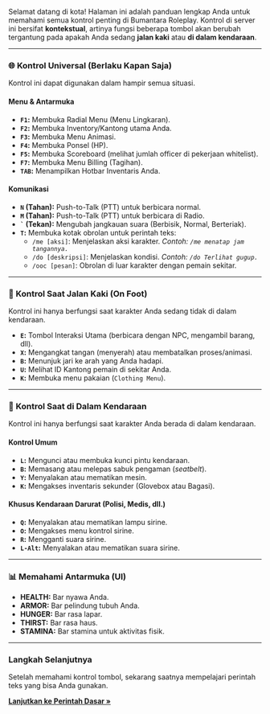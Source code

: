 Selamat datang di kota! Halaman ini adalah panduan lengkap Anda untuk memahami semua kontrol penting di Bumantara Roleplay. Kontrol di server ini bersifat **kontekstual**, artinya fungsi beberapa tombol akan berubah tergantung pada apakah Anda sedang **jalan kaki** atau **di dalam kendaraan**.

---

### 🌐 Kontrol Universal (Berlaku Kapan Saja)
Kontrol ini dapat digunakan dalam hampir semua situasi.

#### **Menu & Antarmuka**
* **`F1`:** Membuka Radial Menu (Menu Lingkaran).
* **`F2`:** Membuka Inventory/Kantong utama Anda.
* **`F3`:** Membuka Menu Animasi.
* **`F4`:** Membuka Ponsel (HP).
* **`F5`:** Membuka Scoreboard (melihat jumlah officer di pekerjaan whitelist).
* **`F7`:** Membuka Menu Billing (Tagihan).
* **`TAB`:** Menampilkan Hotbar Inventaris Anda.

#### **Komunikasi**
* **`N` (Tahan):** Push-to-Talk (PTT) untuk berbicara normal.
* **`M` (Tahan):** Push-to-Talk (PTT) untuk berbicara di Radio.
* **`` ` `` (Tekan):** Mengubah jangkauan suara (Berbisik, Normal, Berteriak).
* **`T`:** Membuka kotak obrolan untuk perintah teks:
    * `/me [aksi]`: Menjelaskan aksi karakter. *Contoh: `/me menatap jam tangannya.`*
    * `/do [deskripsi]`: Menjelaskan kondisi. *Contoh: `/do Terlihat gugup.`*
    * `/ooc [pesan]`: Obrolan di luar karakter dengan pemain sekitar.

---

### 🚶 Kontrol Saat Jalan Kaki (On Foot)
Kontrol ini hanya berfungsi saat karakter Anda sedang tidak di dalam kendaraan.

* **`E`:** Tombol Interaksi Utama (berbicara dengan NPC, mengambil barang, dll).
* **`X`:** Mengangkat tangan (menyerah) atau membatalkan proses/animasi.
* **`B`:** Menunjuk jari ke arah yang Anda hadapi.
* **`U`:** Melihat ID Kantong pemain di sekitar Anda.
* **`K`:** Membuka menu pakaian (`Clothing Menu`).

---

### 🚗 Kontrol Saat di Dalam Kendaraan
Kontrol ini hanya berfungsi saat karakter Anda berada di dalam kendaraan.

#### **Kontrol Umum**
* **`L`:** Mengunci atau membuka kunci pintu kendaraan.
* **`B`:** Memasang atau melepas sabuk pengaman (*seatbelt*).
* **`Y`:** Menyalakan atau mematikan mesin.
* **`K`:** Mengakses inventaris sekunder (Glovebox atau Bagasi).

#### **Khusus Kendaraan Darurat (Polisi, Medis, dll.)**
* **`Q`:** Menyalakan atau mematikan lampu sirine.
* **`O`:** Mengakses menu kontrol sirine.
* **`R`:** Mengganti suara sirine.
* **`L-Alt`:** Menyalakan atau mematikan suara sirine.

---

### 📊 Memahami Antarmuka (UI)
* **HEALTH:** Bar nyawa Anda.
* **ARMOR:** Bar pelindung tubuh Anda.
* **HUNGER:** Bar rasa lapar.
* **THIRST:** Bar rasa haus.
* **STAMINA:** Bar stamina untuk aktivitas fisik.

---

### Langkah Selanjutnya
Setelah memahami kontrol tombol, sekarang saatnya mempelajari perintah teks yang bisa Anda gunakan.

[**Lanjutkan ke Perintah Dasar &raquo;**](basic-commands.md)